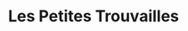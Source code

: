 ---
title: "Les Petites Trouvailles"
url: /saint-jean-de-luz/les-petites-trouvailles/
shop: Kleidung
---